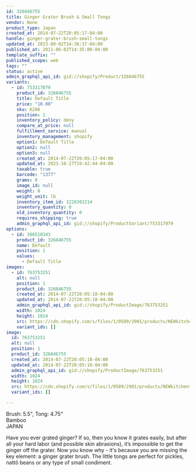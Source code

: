 ```yaml
---
id: 326846755
title: Ginger Grater Brush & Small Tongs
vendor: None
product_type: Japan
created_at: 2014-07-22T20:05:17-04:00
handle: ginger-grater-brush-small-tongs
updated_at: 2023-08-02T14:36:37-04:00
published_at: 2011-06-02T14:35:00-04:00
template_suffix: ""
published_scope: web
tags: ""
status: active
admin_graphql_api_id: gid://shopify/Product/326846755
variants:
  - id: 753317079
    product_id: 326846755
    title: Default Title
    price: "10.00"
    sku: K286
    position: 1
    inventory_policy: deny
    compare_at_price: null
    fulfillment_service: manual
    inventory_management: shopify
    option1: Default Title
    option2: null
    option3: null
    created_at: 2014-07-22T20:05:17-04:00
    updated_at: 2023-10-27T19:42:44-04:00
    taxable: true
    barcode: "1377"
    grams: 0
    image_id: null
    weight: 0
    weight_unit: lb
    inventory_item_id: 1228302214
    inventory_quantity: 0
    old_inventory_quantity: 0
    requires_shipping: true
    admin_graphql_api_id: gid://shopify/ProductVariant/753317079
options:
  - id: 386510343
    product_id: 326846755
    name: Default
    position: 1
    values:
      - Default Title
images:
  - id: 763753251
    alt: null
    position: 1
    product_id: 326846755
    created_at: 2014-07-22T20:05:18-04:00
    updated_at: 2014-07-22T20:05:18-04:00
    admin_graphql_api_id: gid://shopify/ProductImage/763753251
    width: 1024
    height: 1024
    src: https://cdn.shopify.com/s/files/1/0589/2901/products/NEWkitchentools-cropped.jpeg?v=1406073918
    variant_ids: []
image:
  id: 763753251
  alt: null
  position: 1
  product_id: 326846755
  created_at: 2014-07-22T20:05:18-04:00
  updated_at: 2014-07-22T20:05:18-04:00
  admin_graphql_api_id: gid://shopify/ProductImage/763753251
  width: 1024
  height: 1024
  src: https://cdn.shopify.com/s/files/1/0589/2901/products/NEWkitchentools-cropped.jpeg?v=1406073918
  variant_ids: []

---
```


Brush: 5.5", Tong: 4.75"  
Bamboo  
JAPAN

Have you ever grated ginger? If so, then you know it grates easily, but after all your hard labor (and possible skin abrasions), it’s impossible to get the ginger off the grater. Now you know why - it's because you are missing the key element: a ginger grater brush. The little tongs are perfect for pickles, nattō beans or any type of small condiment.